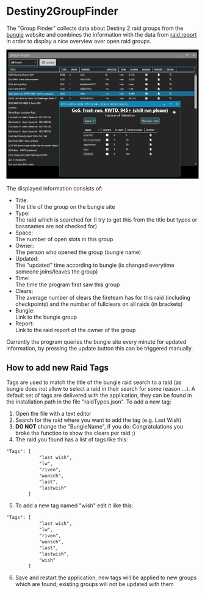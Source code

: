 # Destiny2GroupFinder

The "Group Finder" collects data about Destiny 2 raid groups from the [bungie](https://www.bungie.net) website and combines the information with the data from [raid.report](https://raid.report) in order to display a nice overview over open raid groups.

![MainWindow](img/main.png)

The displayed information consists of:

- Title:  
  The title of the group on the bungie site
- Type:  
  The raid which is searched for (I try to get this from the title but typos or bossnames are not checked for)
- Space:  
  The number of open slots in this group 
- Owner:  
  The person who opened the group (bungie name)
- Updated:  
  The "updated" time according to bungie (is changed everytime someone joins/leaves the group)
- Time:  
  The time the program first saw this group
- Clears:  
  The average number of clears the fireteam has for this raid (including checkpoints) and the number of fullclears on all raids (in brackets)
- Bungie:  
  Link to the bungie group
- Report:  
  Link to the raid report of the owner of the group

Currently the program queries the bungie site every minute for updated information, by pressing the update button this can be triggered manually.  

## How to add new Raid Tags

Tags are used to match the title of the bungie raid search to a raid (as bungie does not allow to select a raid in their search for some reason ...).
A default set of tags are delivered with the application, they can be found in the installation path in the file "raidTypes.json".
To add a new tag:
1. Open the file with a text editor
2. Search for the raid where you want to add the tag (e.g. Last Wish)
3. **DO NOT** change the "BungieName", if you do: Congratulations you broke the function to show the clears per raid ;)
4. The raid you found has a list of tags like this:
```
"Tags": [
            "last wish",
            "lw",
            "riven",
            "wunsch",
            "last",
            "lastwish"
        ]
```
5. To add a new tag named "wish" edit it like this:
```
"Tags": [
            "last wish",
            "lw",
            "riven",
            "wunsch",
            "last",
            "lastwish",
            "wish"
        ]
```
6. Save and restart the application, new tags will be applied to new groups which are found; existing groups will not be updated with them
